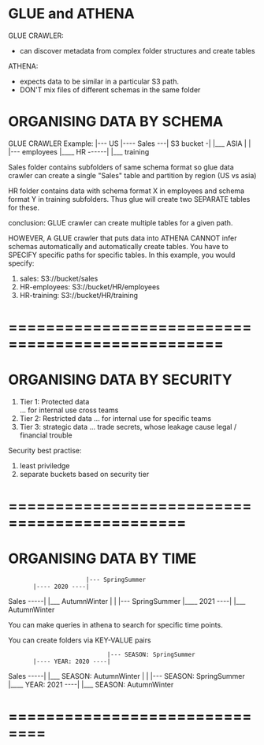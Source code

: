 # GLUE and ATHENA

GLUE CRAWLER:
- can discover metadata from complex folder structures
  and create tables

ATHENA:
- expects data to be similar in a particular S3 path.
- DON'T mix files of different schemas in the same folder


# ORGANISING DATA BY SCHEMA

GLUE CRAWLER Example:
                          |--- US 
           |---- Sales ---|
S3 bucket -|              |___ ASIA
           |
           |              |--- employees
           |____ HR ------|
                          |___ training


Sales folder contains subfolders of same schema format
so glue data crawler can create a single "Sales" table
and partition by region (US vs asia)

HR folder contains data with schema format X in employees and schema format Y in training subfolders.
Thus glue will create two SEPARATE tables for these. 

conclusion:
GLUE crawler can create multiple tables for a given path. 



HOWEVER, A GLUE crawler that puts data into ATHENA CANNOT infer schemas automatically and automatically create tables. You have to SPECIFY specific paths for specific tables.
In this example, you would specify:
1. sales:        S3://bucket/sales
2. HR-employees: S3://bucket/HR/employees
3. HR-training:  S3://bucket/HR/training


# =================================================

# ORGANISING DATA BY SECURITY

1. Tier 1: Protected data  
   ... for internal use cross teams
2. Tier 2: Restricted data 
   ... for internal use for specific teams
3. Tier 3: strategic data 
   ... trade secrets, whose leakage cause legal / financial trouble

Security best practise:
1. least priviledge
2. separate buckets based on security tier


# =============================================

# ORGANISING DATA BY TIME

                          |--- SpringSummer
           |---- 2020 ----|
Sales -----|              |___ AutumnWinter
           |
           |              |--- SpringSummer
           |____ 2021 ----|
                          |___ AutumnWinter

You can make queries in athena to search for specific time points. 


You can create folders via KEY-VALUE pairs



                                |--- SEASON: SpringSummer
           |---- YEAR: 2020 ----|
Sales -----|                    |___ SEASON: AutumnWinter
           |
           |                    |--- SEASON: SpringSummer
           |____ YEAR: 2021 ----|
                                |___ SEASON: AutumnWinter



# ==============================


